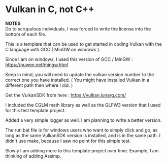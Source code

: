 # Vulkan in C, not C++

**NOTES**  
Do to scrupulous individuals, I was forced to write the license into the bottom of each file.  

This is a template that can be used to get started in coding Vulkan with the C language with GCC ( MinGW on windows ).  
  
Since I am on windows, I used this version of GCC / MinGW : https://nuwen.net/mingw.html  
  
Keep in mind, you will need to update the vulkan version number to the correct one you have installed. ( You might have installed Vulkan in a different path then where I did. )  
  
Get the VulkanSDK from here : https://vulkan.lunarg.com/  
  
I included the CGLM math library as well as the GLFW3 version that I used for this test template project.  

Added a very simple logger as well. I am planning to write a better version.  
  
The run.bat file is for windows users who want to simply click and go, as long as the same VulkanSDK version is installed, and is in the same path. I didn't use make, because I saw no point for this simple test.  
  
Slowly I am adding more to this template project over time. Example, I am thinking of adding Assimp.  
